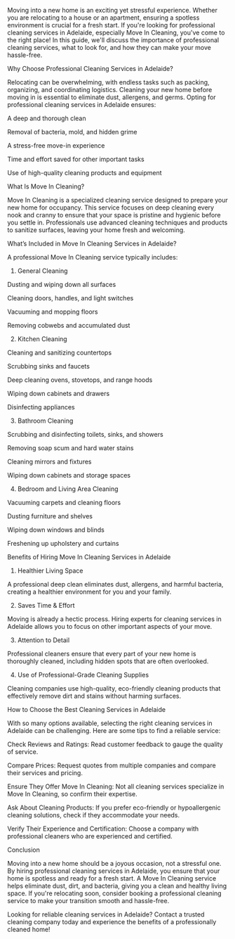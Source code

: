 Moving into a new home is an exciting yet stressful experience. Whether you are relocating to a house or an apartment, ensuring a spotless environment is crucial for a fresh start. If you're looking for professional cleaning services in Adelaide, especially Move In Cleaning, you've come to the right place! In this guide, we'll discuss the importance of professional cleaning services, what to look for, and how they can make your move hassle-free.

Why Choose Professional Cleaning Services in Adelaide?

Relocating can be overwhelming, with endless tasks such as packing, organizing, and coordinating logistics. Cleaning your new home before moving in is essential to eliminate dust, allergens, and germs. Opting for professional cleaning services in Adelaide ensures:

A deep and thorough clean

Removal of bacteria, mold, and hidden grime

A stress-free move-in experience

Time and effort saved for other important tasks

Use of high-quality cleaning products and equipment

What Is Move In Cleaning?

Move In Cleaning is a specialized cleaning service designed to prepare your new home for occupancy. This service focuses on deep cleaning every nook and cranny to ensure that your space is pristine and hygienic before you settle in. Professionals use advanced cleaning techniques and products to sanitize surfaces, leaving your home fresh and welcoming.

What’s Included in Move In Cleaning Services in Adelaide?

A professional Move In Cleaning service typically includes:

1. General Cleaning

Dusting and wiping down all surfaces

Cleaning doors, handles, and light switches

Vacuuming and mopping floors

Removing cobwebs and accumulated dust

2. Kitchen Cleaning

Cleaning and sanitizing countertops

Scrubbing sinks and faucets

Deep cleaning ovens, stovetops, and range hoods

Wiping down cabinets and drawers

Disinfecting appliances

3. Bathroom Cleaning

Scrubbing and disinfecting toilets, sinks, and showers

Removing soap scum and hard water stains

Cleaning mirrors and fixtures

Wiping down cabinets and storage spaces

4. Bedroom and Living Area Cleaning

Vacuuming carpets and cleaning floors

Dusting furniture and shelves

Wiping down windows and blinds

Freshening up upholstery and curtains

Benefits of Hiring Move In Cleaning Services in Adelaide

1. Healthier Living Space

A professional deep clean eliminates dust, allergens, and harmful bacteria, creating a healthier environment for you and your family.

2. Saves Time & Effort

Moving is already a hectic process. Hiring experts for cleaning services in Adelaide allows you to focus on other important aspects of your move.

3. Attention to Detail

Professional cleaners ensure that every part of your new home is thoroughly cleaned, including hidden spots that are often overlooked.

4. Use of Professional-Grade Cleaning Supplies

Cleaning companies use high-quality, eco-friendly cleaning products that effectively remove dirt and stains without harming surfaces.

How to Choose the Best Cleaning Services in Adelaide

With so many options available, selecting the right cleaning services in Adelaide can be challenging. Here are some tips to find a reliable service:

Check Reviews and Ratings: Read customer feedback to gauge the quality of service.

Compare Prices: Request quotes from multiple companies and compare their services and pricing.

Ensure They Offer Move In Cleaning: Not all cleaning services specialize in Move In Cleaning, so confirm their expertise.

Ask About Cleaning Products: If you prefer eco-friendly or hypoallergenic cleaning solutions, check if they accommodate your needs.

Verify Their Experience and Certification: Choose a company with professional cleaners who are experienced and certified.

Conclusion

Moving into a new home should be a joyous occasion, not a stressful one. By hiring professional cleaning services in Adelaide, you ensure that your home is spotless and ready for a fresh start. A Move In Cleaning service helps eliminate dust, dirt, and bacteria, giving you a clean and healthy living space. If you're relocating soon, consider booking a professional cleaning service to make your transition smooth and hassle-free.

Looking for reliable cleaning services in Adelaide? Contact a trusted cleaning company today and experience the benefits of a professionally cleaned home!
